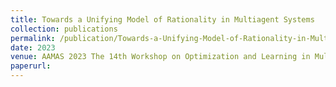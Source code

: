 ```yaml
---
title: Towards a Unifying Model of Rationality in Multiagent Systems
collection: publications
permalink: /publication/Towards-a-Unifying-Model-of-Rationality-in-Multiagent-Systems
date: 2023
venue: AAMAS 2023 The 14th Workshop on Optimization and Learning in Multiagent Systems (OptLearnMAS-2023)
paperurl: 
---
```


